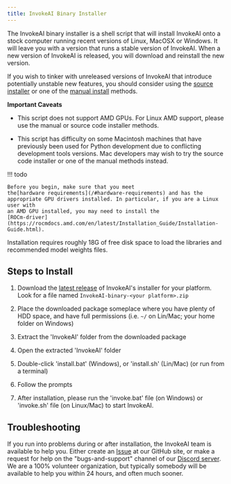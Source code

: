 ```yaml
---
title: InvokeAI Binary Installer
---
```


The InvokeAI binary installer is a shell script that will install InvokeAI onto a stock
computer running recent versions of Linux, MacOSX or Windows. It will leave you
with a version that runs a stable version of InvokeAI. When a new version of
InvokeAI is released, you will download and reinstall the new version.

If you wish to tinker with unreleased versions of InvokeAI that introduce
potentially unstable new features, you should consider using the
[source installer](INSTALL_SOURCE.md) or one of the
[manual install](../020_INSTALL_MANUAL.md) methods.

**Important Caveats**
  - This script does not support AMD GPUs. For Linux AMD support,
    please use the manual or source code installer methods.

  - This script has difficulty on some Macintosh machines
    that have previously been used for Python development due to
    conflicting development tools versions. Mac developers may wish
    to try the source code installer or one of the manual methods instead.

!!! todo

    Before you begin, make sure that you meet
    the[hardware requirements](/#hardware-requirements) and has the
    appropriate GPU drivers installed. In particular, if you are a Linux user with
    an AMD GPU installed, you may need to install the
    [ROCm-driver](https://rocmdocs.amd.com/en/latest/Installation_Guide/Installation-Guide.html).

Installation requires roughly 18G of free disk space to load the libraries and
recommended model weights files.

## Steps to Install

1. Download the
   [latest release](https://github.com/invoke-ai/InvokeAI/releases/latest) of
   InvokeAI's installer for your platform. Look for a file named `InvokeAI-binary-<your platform>.zip`

2. Place the downloaded package someplace where you have plenty of HDD space,
   and have full permissions (i.e. `~/` on Lin/Mac; your home folder on Windows)

3. Extract the 'InvokeAI' folder from the downloaded package

4. Open the extracted 'InvokeAI' folder

5. Double-click 'install.bat' (Windows), or 'install.sh' (Lin/Mac) (or run from
   a terminal)

6. Follow the prompts

7. After installation, please run the 'invoke.bat' file (on Windows) or
   'invoke.sh' file (on Linux/Mac) to start InvokeAI.

## Troubleshooting

If you run into problems during or after installation, the InvokeAI team is
available to help you. Either create an
[Issue](https://github.com/invoke-ai/InvokeAI/issues) at our GitHub site, or
make a request for help on the "bugs-and-support" channel of our
[Discord server](https://discord.gg/ZmtBAhwWhy). We are a 100% volunteer
organization, but typically somebody will be available to help you within 24
hours, and often much sooner.

